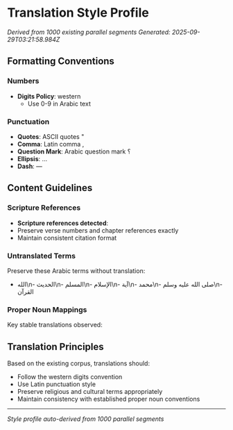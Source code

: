 # Translation Style Profile

*Derived from 1000 existing parallel segments*
*Generated: 2025-09-29T03:21:58.984Z*

## Formatting Conventions

### Numbers
- **Digits Policy**: western
  - Use 0-9 in Arabic text

### Punctuation
- **Quotes**: ASCII quotes "
- **Comma**: Latin comma ,
- **Question Mark**: Arabic question mark ؟
- **Ellipsis**: …
- **Dash**: —

## Content Guidelines

### Scripture References
- **Scripture references detected**: 
- Preserve verse numbers and chapter references exactly
- Maintain consistent citation format

### Untranslated Terms
Preserve these Arabic terms without translation:
- الله\n- الحديث\n- المسلم\n- الإسلام\n- آية\n- محمد\n- صلى الله عليه وسلم\n- القرآن

### Proper Noun Mappings
Key stable translations observed:



## Translation Principles

Based on the existing corpus, translations should:
- Follow the western digits convention
- Use Latin punctuation style
- Preserve religious and cultural terms appropriately
- Maintain consistency with established proper noun conventions

---
*Style profile auto-derived from 1000 parallel segments*
